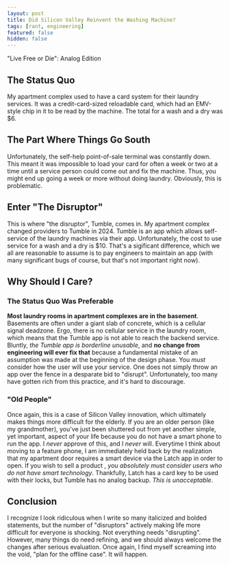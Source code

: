 ```yaml
---
layout: post
title: Did Silicon Valley Reinvent the Washing Machine?
tags: [rant, engineering]
featured: false
hidden: false
---
```


"Live Free or Die": Analog Edition

## The Status Quo

My apartment complex used to have a card system for their laundry services.
It was a credit-card-sized reloadable card, which had an EMV-style chip in it to be read by the machine.
The total for a wash and a dry was $6.

## The Part Where Things Go South

Unfortunately, the self-help point-of-sale terminal was constantly down.
This meant it was impossible to load your card for often a week or two at a time until a service person could come out and fix the machine.
Thus, you might end up going a week or more without doing laundry.
Obviously, this is problematic.

## Enter "The Disruptor"

This is where "the disruptor", Tumble, comes in.
My apartment complex changed providers to Tumble in 2024.
Tumble is an app which allows self-service of the laundry machines via their app.
Unfortunately, the cost to use service for a wash and a dry is $10.
That's a sigificant difference, which we all are reasonable to assume is to pay engineers to maintain an app (with many significant bugs of course, but that's not important right now).

## Why Should I Care?

### The Status Quo Was Preferable

**Most laundry rooms in apartment complexes are in the basement**.
Basements are often under a giant slab of concrete, which is a cellular signal deadzone.
Ergo, there is no cellular service in the laundry room, which means that the Tumble app is not able to reach the backend service.
Bluntly, *the Tumble app is borderline unusable*, and **no change from engineering will ever fix that** because a fundamental mistake of an assumption was made at the beginning of the design phase.
You *must* consider how the user will use your service.
One does not simply throw an app over the fence in a desparate bid to "disrupt".
Unfortunately, too many have gotten rich from this practice, and it's hard to discourage.

### "Old People"

Once again, this is a case of Silicon Valley innovation, which ultimately makes things more difficult for the elderly.
If you are an older person (like my grandmother), you've just been shuttered out from yet another simple, yet important, aspect of your life because you do not have a smart phone to run the app.
I *never* approve of this, and I *never* will.
Everytime I think about moving to a feature phone, I am immediately held back by the realization that my apartment door requires a smart device via the Latch app in order to open.
If you wish to sell a product , *you absolutely must consider users who do not have smart technology*.
Thankfully, Latch has a card key to be used with their locks, but Tumble has no analog backup.
*This is unacceptable*.

## Conclusion

I recognize I look ridiculous when I write so many italicized and bolded statements,
but the number of "disruptors" actively making life more difficult for everyone is shocking.
Not everything needs "disrupting".
However, many things do need refining, and we should always welcome the changes after serious evaluation.
Once again, I find myself screaming into the void, "plan for the offline case".
It will happen.
